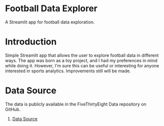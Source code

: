 # Football Data Explorer
A Streamlit app for football data exploration.

# Introduction
Simple Streamlit app that allows the user to explore 
football data in different ways. The app was born as 
a toy project, and I had my preferences in mind while
doing it. However, I'm sure this can be useful 
or interesting for anyone interested 
in sports analytics. 
Improvements still will be made.

# Data Source
The data is publicly available in the 
FiveThirtyEight Data
repository on GitHub.

1. [Data Source](https://github.com/fivethirtyeight/data/blob/master/soccer-spi/README.md)
